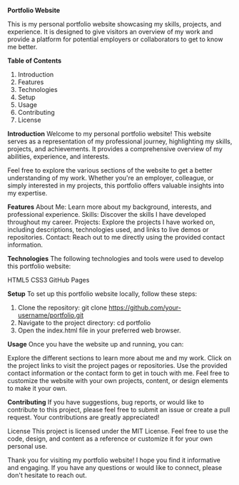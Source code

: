 **Portfolio Website**

This is my personal portfolio website showcasing my skills, projects, and experience. It is designed to give visitors an overview of my work and provide a platform for potential employers or collaborators to get to know me better.

**Table of Contents**

1. Introduction
2. Features
3. Technologies
4. Setup
5. Usage
6. Contributing
7. License

**Introduction**
Welcome to my personal portfolio website! This website serves as a representation of my professional journey, highlighting my skills, projects, and achievements. It provides a comprehensive overview of my abilities, experience, and interests.

Feel free to explore the various sections of the website to get a better understanding of my work. Whether you're an employer, colleague, or simply interested in my projects, this portfolio offers valuable insights into my expertise.

**Features**
About Me: Learn more about my background, interests, and professional experience.
Skills: Discover the skills I have developed throughout my career.
Projects: Explore the projects I have worked on, including descriptions, technologies used, and links to live demos or repositories.
Contact: Reach out to me directly using the provided contact information.

**Technologies**
The following technologies and tools were used to develop this portfolio website:

HTML5
CSS3
GitHub Pages

**Setup**
To set up this portfolio website locally, follow these steps:

1. Clone the repository: git clone https://github.com/your-username/portfolio.git
2. Navigate to the project directory: cd portfolio
3. Open the index.html file in your preferred web browser.
   
**Usage**
Once you have the website up and running, you can:

Explore the different sections to learn more about me and my work.
Click on the project links to visit the project pages or repositories.
Use the provided contact information or the contact form to get in touch with me.
Feel free to customize the website with your own projects, content, or design elements to make it your own.

**Contributing**
If you have suggestions, bug reports, or would like to contribute to this project, please feel free to submit an issue or create a pull request. Your contributions are greatly appreciated!

License
This project is licensed under the MIT License. Feel free to use the code, design, and content as a reference or customize it for your own personal use.

Thank you for visiting my portfolio website! I hope you find it informative and engaging. If you have any questions or would like to connect, please don't hesitate to reach out.
